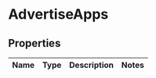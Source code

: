 # AdvertiseApps

## Properties
Name | Type | Description | Notes
------------ | ------------- | ------------- | -------------
